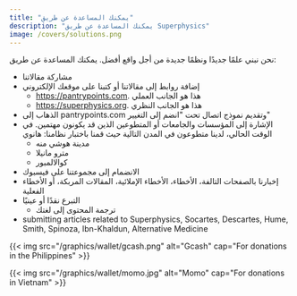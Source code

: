 ```yaml
---
title: "يمكنك المساعدة عن طريق"
description: "يمكنك المساعدة عن طريق Superphysics"
image: /covers/solutions.png
---
```



نحن نبني علمًا جديدًا ونظمًا جديدة من أجل واقع أفضل. يمكنك المساعدة عن طريق:

- مشاركة مقالاتنا
- إضافة روابط إلى مقالاتنا أو كتبنا على موقعك الإلكتروني
  - https://pantrypoints.com. هذا هو الجانب العملي
  - https://superphysics.org. هذا هو الجانب النظري
- الذهاب إلى pantrypoints.com وتقديم نموذج اتصال تحت "انضم إلى التغيير"
- الإشارة إلى المؤسسات والجامعات أو المتطوعين الذين قد يكونون مهتمين. في الوقت الحالي، لدينا متطوعون في المدن التالية حيث قمنا باختبار نظامنا:
هانوي
  - مدينة هوشي منه
  - مترو مانيلا
  - كوالالمبور
- الانضمام إلى مجموعتنا على فيسبوك
- إخبارنا بالصفحات التالفة، الأخطاء، الأخطاء الإملائية، المقالات المربكة، أو الأخطاء الفعلية
- التبرع نقدًا أو عينيًا
  - ترجمة المحتوى إلى لغتك
- submitting articles related to Superphysics, Socartes, Descartes, Hume, Smith, Spinoza, Ibn-Khaldun, Alternative Medicine

{{< img src="/graphics/wallet/gcash.png" alt="Gcash" cap="For donations in the Philippines" >}}

{{< img src="/graphics/wallet/momo.jpg" alt="Momo" cap="For donations in Vietnam" >}}
